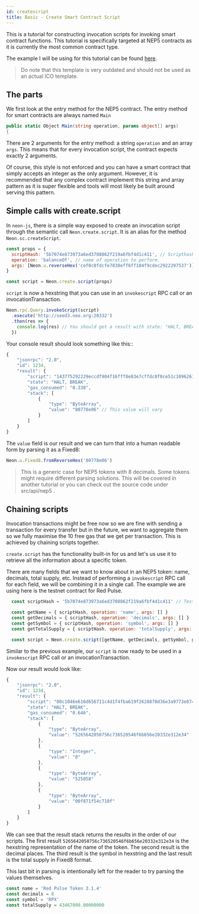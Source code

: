 ```yaml
---
id: createscript
title: Basic - Create Smart Contract Script
---
```


This is a tutorial for constructing invocation scripts for invoking smart contract functions. This tutorial is specifically targeted at NEP5 contracts as it is currently the most common contract type.

The example I will be using for this tutorial can be found [here](https://github.com/neo-project/examples-csharp/blob/master/ICO_Template/ICO_Template.cs).

> Do note that this template is very outdated and should not be used as an actual ICO template.

## The parts

We first look at the entry method for the NEP5 contract. The entry method for smart contracts are always named `Main`

```c#
public static Object Main(string operation, params object[] args)
{
```

There are 2 arguments for the entry method: a string `operation` and an array `args`. This means that for every invocation script, the contract expects exactly 2 arguments.

Of course, this style is not enforced and you can have a smart contract that simply accepts an integer as the only argument. However, it is recommended that any complex contract implement this string and array pattern as it is super flexible and tools will most likely be built around serving this pattern.

## Simple calls with create.script

In `neon-js`, there is a simple way exposed to create an invocation script through the semantic call `Neon.create.script`. It is an alias for the method `Neon.sc.createScript`.

```js
const props = {
  scriptHash: '5b7074e873973a6ed3708862f219a6fbf4d1c411', // Scripthash for the contract
  operation: 'balanceOf', // name of operation to perform.
  args: [Neon.u.reverseHex('cef0c0fdcfe7838eff6ff104f9cdec2922297537')] // any optional arguments to pass in. If null, use empty array.
}

const script = Neon.create.script(props)
```

`script` is now a hexstring that you can use in an `invokescript` RPC call or an invocationTransaction.

```js
Neon.rpc.Query.invokeScript(script)
  .execute('http://seed3.neo.org:20332')
  .then(res => {
    console.log(res) // You should get a result with state: "HALT, BREAK"
  })
```

Your console result should look something like this::

```js
{
    "jsonrpc": "2.0",
    "id": 1234,
    "result": {
        "script": "143775292229eccdf904f16fff8e83e7cffdc0f0ce51c10962616c616e63654f666711c4d1f4fba619f2628870d36e3a9773e874705b",
        "state": "HALT, BREAK",
        "gas_consumed": "0.338",
        "stack": [
            {
                "type": "ByteArray",
                "value": "80778e06" // This value will vary
            }
        ]
    }
}
```

The `value` field is our result and we can turn that into a human readable form by parsing it as a Fixed8:

```js
Neon.u.Fixed8.fromReverseHex('80778e06')
```

> This is a generic case for NEP5 tokens with 8 decimals. Some tokens might require different parsing solutions.
> This will be covered in another tutorial or you can check out the source code under src/api/nep5 .

## Chaining scripts

Invocation transactions might be free now so we are fine with sending a transaction for every transfer but in the future, we want to aggregate them so we fully maximise the 10 free gas that we get per transaction. This is achieved by chaining scripts together.

`create.script` has the functionality built-in for us and let's us use it to retrieve all the information about a specific token.

There are many fields that we want to know about in an NEP5 token: name, decimals, total supply, etc. Instead of performing a `invokescript` RPC call for each field, we will be combining it in a single call. The example we are using here is the testnet contract for Red Pulse.

```js
  const scriptHash = '5b7074e873973a6ed3708862f219a6fbf4d1c411' // TestNet RPX

  const getName = { scriptHash, operation: 'name', args: [] }
  const getDecimals = { scriptHash, operation: 'decimals', args: [] }
  const getSymbol = { scriptHash, operation: 'symbol', args: [] }
  const getTotalSupply = { scriptHash, operation: 'totalSupply', args: [] }

  const script = Neon.create.script([getName, getDecimals, getSymbol, getTotalSupply])
```

Similar to the previous example, our `script` is now ready to be used in a `invokescript` RPC call or an invocationTransaction.

Now our result would look like:

```js
{
    "jsonrpc": "2.0",
    "id": 1234,
    "result": {
        "script": "00c1046e616d656711c4d1f4fba619f2628870d36e3a9773e874705b00c108646563696d616c736711c4d1f4fba619f2628870d36e3a9773e874705b00c10673796d626f6c6711c4d1f4fba619f2628870d36e3a9773e874705b00c10b746f74616c537570706c796711c4d1f4fba619f2628870d36e3a9773e874705b",
        "state": "HALT, BREAK",
        "gas_consumed": "0.646",
        "stack": [
            {
                "type": "ByteArray",
                "value": "5265642050756c736520546f6b656e20332e312e34"
            },
            {
                "type": "Integer",
                "value": "8"
            },
            {
                "type": "ByteArray",
                "value": "525058"
            },
            {
                "type": "ByteArray",
                "value": "00f871f54c710f"
            }
        ]
    }
}
```

We can see that the result stack returns the results in the order of our scripts. The first result `5265642050756c736520546f6b656e20332e312e34` is the hexstring representation of the name of the token. The second result is the decimal places. The third result is the symbol in hexstring and the last result is the total supply in Fixed8 format.

This last bit in parsing is intentionally left for the reader to try parsing the values themselves.

```js
const name = 'Red Pulse Token 3.1.4'
const decimals = 8
const symbol = 'RPX'
const totalSupply = 43467000.00000000
```
